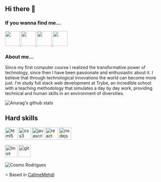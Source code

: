 ## Hi there 👋

### If you wanna find me...

<a href="https://github.com/cosmors" target="_blank">
  <img src="https://cdn.iconscout.com/icon/free/png-256/github-108-438008.png" width="48px" height="48px">
</a>  
<a href="https://www.linkedin.com/in/cosmo-rodrigues-5939871b0/" target="_blank">
  <img src="https://i.ibb.co/Kx2GSrT/linkedin.png" width="48px" height="48px">
</a>  
<a href="https://www.instagram.com/cosmo.rsilva/" target="_blank">
  <img src="https://cdn.icon-icons.com/icons2/1211/PNG/512/1491579602-yumminkysocialmedia36_83067.png" width="48px" height="48px">
</a>  
<a href="https://www.facebook.com/cosmo.rodris/" target="_blank">
  <img src="https://i.ibb.co/zmYNW4p/facebook.png" width="48px" height="48px">
</a> 

### About me...
Since my first computer course I realized the transformative power of technology, since then I have been passionate and enthusiastic about it. I believe that through technological innovations the world can become more just. I'm study full stack web development at Trybe, an incredible school with a teaching methodology that simulates a day by day work, providing technical and human skills in an environment of diversities. 

![Anurag's github stats](https://github-readme-stats.vercel.app/api?username=cosmors&theme=radical&show_icons=true)

## Hard skills
<p align="left">
  <img src="https://devicons.github.io/devicon/devicon.git/icons/html5/html5-original-wordmark.svg" alt="html5" width="40" height="40"/> 
  <img src="https://devicons.github.io/devicon/devicon.git/icons/css3/css3-original-wordmark.svg" alt="css3" width="40" height="40"/> 
  <img src="https://devicons.github.io/devicon/devicon.git/icons/javascript/javascript-original.svg" alt="javascript" width="40" height="40"/> 
  <img src="https://devicons.github.io/devicon/devicon.git/icons/react/react-original-wordmark.svg" alt="react" width="40" height="40"/> 
  <img src="https://devicons.github.io/devicon/devicon.git/icons/nodejs/nodejs-original-wordmark.svg" alt="nodejs" width="40" height="40"/> 
</p>

<p>
  <img src="https://devicons.github.io/devicon/devicon.git/icons/linux/linux-original.svg" alt="linux" width="40" height="40" />
  <img src="https://devicons.github.io/devicon/devicon.git/icons/git/git-original.svg" alt="git" width="40" height="40"/> 
</p>

<!--
**cosmors/cosmors** is a ✨ _special_ ✨ repository because its `README.md` (this file) appears on your GitHub profile.

Here are some ideas to get you started:

- 🔭 I’m currently working on ...
- 🌱 I’m currently learning ...
- 👯 I’m looking to collaborate on ...
- 🤔 I’m looking for help with ...
- 💬 Ask me about ...
- 📫 How to reach me: ...
- 😄 Pronouns: ...
- ⚡ Fun fact: ...
-->
<p align="left"> <img src="https://komarev.com/ghpvc/?username=cosmors" alt="Cosmo Rodrigues" /> </p>

⭐️ Based in [CallmeMehdi](https://github.com/anuraghazra)
